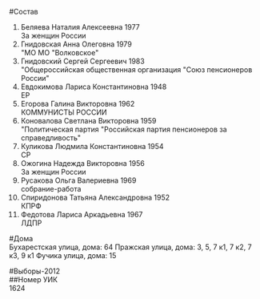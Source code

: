 #Состав  
1. Беляева Наталия Алексеевна 1977  
    За женщин России  
2. Гнидовская Анна Олеговна 1979  
    "МО МО "Волковское"  
3. Гнидовский Сергей Сергеевич 1983  
    "Общероссийская общественная организация "Союз пенсионеров России"  
4. Евдокимова Лариса Константиновна 1948  
    ЕР  
5. Егорова Галина Викторовна 1962  
    КОММУНИСТЫ РОССИИ  
6. Коновалова Светлана Викторовна 1959  
    "Политическая партия "Российская партия пенсионеров за справедливость"  
7. Куликова Людмила Константиновна 1954  
    СР  
8. Ожогина Надежда Викторовна 1956  
    За женщин России  
9. Русакова Ольга Валериевна 1969  
    собрание-работа  
10. Спиридонова Татьяна Александровна 1952  
    КПРФ  
11. Федотова Лариса Аркадьевна 1967  
    ЛДПР  
  
#Дома  
Бухарестская улица, дома: 64 Пражская улица, дома: 3, 5, 7 к1, 7 к2, 7 к3, 9 к1 Фучика улица, дома: 15  
  
#Выборы-2012  
##Номер УИК  
1624  

